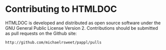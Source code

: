 Contributing to HTMLDOC
=======================

HTMLDOC is developed and distributed as open source software under the GNU
General Public License Version 2.  Contributions should be submitted as pull
requests on the Github site:

    http://github.com/michaelrsweet/pappl/pulls
